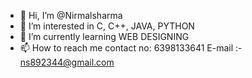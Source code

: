 - 👋 Hi, I’m @Nirmalsharma
- 👀 I’m interested in C, C++, JAVA, PYTHON
- 🌱 I’m currently learning WEB DESIGNING 
- 📫 How to reach me contact no: 6398133641 E-mail :- ns892344@gmail.com

<!---
Nirmalsharma98/Nirmalsharma98 is a ✨ special ✨ repository because its `README.md` (this file) appears on your GitHub profile.
You can click the Preview link to take a look at your changes.
--->
